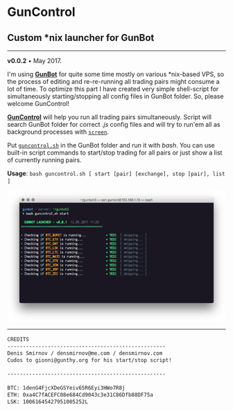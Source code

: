 # GunControl
## Custom *nix launcher for GunBot

---

**v0.0.2** • May 2017.

I'm using [**GunBot**](https://gunthy.org) for quite some time mostly on various *nix-based VPS, so the process of editing and re-re-running all trading pairs might consume a lot of time. To optimize this part I have created very simple shell-script for simultaneously starting/stopping all config files in GunBot folder. So, please welcome GunControl!

[**GunControl**](https://github.com/densmirnov/guncontrol) will help you run all trading pairs simultaneously. Script will search GunBot folder for correct *.js* config files and will try to run'em all as background processes with [`screen`](https://www.gnu.org/software/screen/). 

Put [`guncontrol.sh`](https://raw.githubusercontent.com/densmirnov/guncontrol/master/guncontrol.sh) in the GunBot folder and run it with *bash*. You can use built-in script commands to start/stop trading for all pairs or just show a list of currently running pairs. 

**Usage**: `bash guncontrol.sh [ start [pair] [exchange], stop [pair], list ]`

![](screenshots/shell_start.png)

---


```
CREDITS
---------------------------------------------------
Denis Smirnov / densmirnov@me.com / densmirnov.com
Cudos to gionni@gunthy.org for his start/stop script! 

---------------------------------------------------

BTC: 1denG4FjcXDeGSYeiv65R6Eyi3HWo7R8j
ETH: 0xa4C7fACEFC08e684Cd9043c3e31C86Dfb88DF75a
LSK: 10061645427951005252L
```

  
